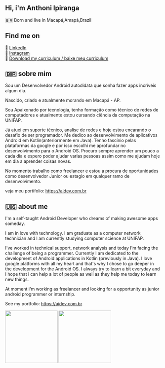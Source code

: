 ## Hi, i'm Anthoni Ipiranga

🇧🇷 Born and live in Macapá,Amapá,Brazil

## Find me on

💼 [LinkedIn](https://www.linkedin.com/in/anthoniipiranga/) <br>
📸 [Instagram](https://www.instagram.com/thony1p/) <br>
📖 [Download my curriculum / baixe meu curriculum](https://docs.google.com/document/d/1cXyXG8qm8OJDAhrK9Fm1OBGZwsNZVs-uDRU9rh7J2xI/edit?usp=sharing) <br>

## 🇧🇷 sobre mim

Sou um Desenvolvedor Android autodidata que sonha fazer apps incríveis algum dia.

Nascido, criado e atualmente morando em Macapá - AP.

Sou Apaixonado por tecnologia, tenho formação como técnico de redes de computadores e atualmente estou cursando ciência da computação na UNIFAP.

Já atuei em suporte técnico, analise de redes e hoje estou encarando o desafio de ser programador. Me dedico ao desenvolvimento de aplicativos Android em Kotlin(anteriormente em Java). Tenho fascínio pelas plataformas da google e por isso escolhi me aprofundar no desenvolvimento para o Android OS. Procuro sempre aprender um pouco a cada dia e espero poder ajudar varias pessoas assim como me ajudam hoje em dia a aprender coisas novas.

No momento trabalho como freelancer e estou a procura de oportunidades como desenvolvedor Junior ou estagio em qualquer ramo de desenvolvimento.

veja meu portifolio:
https://aidev.com.br

## 🇺🇸 about me

 I'm a self-taught Android Developer who dreams of making awesome apps someday.
    
I am in love with technology. I am graduate as a computer network technician and I am currently studying computer science at UNIFAP.

  I've worked in technical support, network analysis and today I'm facing the challenge of being a programmer. Currently I am dedicated to the development of Android applications in Kotlin (previously in Java). I love google platforms with all my heart and that's why I chose to go deeper in the development for the Android OS. I always try to learn a bit everyday and I hope that i can help a lot of people as well as they help me today to learn new things.


   At moment i'm working as freelancer and looking for a opportunity as junior android programmer or internship.

See my portfolio:
https://aidev.com.br


<p align="center">
<a href="https://github.com/carvalhoviniciusluiz">
<img height="170em" align="left" src="https://github-readme-stats.vercel.app/api/top-langs/?username=anthoniip&layout=compact" />
<img height="170em" align="left" src="https://github-readme-stats.vercel.app/api?username=anthoniip&show_icons=true" />
</a>
</p>

